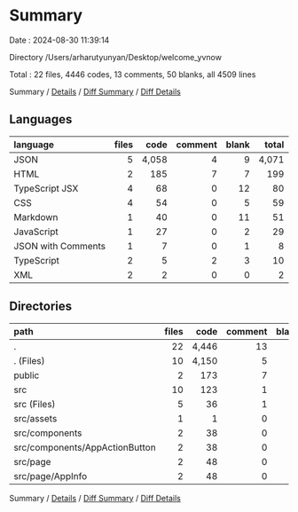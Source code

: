 # Summary

Date : 2024-08-30 11:39:14

Directory /Users/arharutyunyan/Desktop/welcome_yvnow

Total : 22 files,  4446 codes, 13 comments, 50 blanks, all 4509 lines

Summary / [Details](details.md) / [Diff Summary](diff.md) / [Diff Details](diff-details.md)

## Languages
| language | files | code | comment | blank | total |
| :--- | ---: | ---: | ---: | ---: | ---: |
| JSON | 5 | 4,058 | 4 | 9 | 4,071 |
| HTML | 2 | 185 | 7 | 7 | 199 |
| TypeScript JSX | 4 | 68 | 0 | 12 | 80 |
| CSS | 4 | 54 | 0 | 5 | 59 |
| Markdown | 1 | 40 | 0 | 11 | 51 |
| JavaScript | 1 | 27 | 0 | 2 | 29 |
| JSON with Comments | 1 | 7 | 0 | 1 | 8 |
| TypeScript | 2 | 5 | 2 | 3 | 10 |
| XML | 2 | 2 | 0 | 0 | 2 |

## Directories
| path | files | code | comment | blank | total |
| :--- | ---: | ---: | ---: | ---: | ---: |
| . | 22 | 4,446 | 13 | 50 | 4,509 |
| . (Files) | 10 | 4,150 | 5 | 26 | 4,181 |
| public | 2 | 173 | 7 | 6 | 186 |
| src | 10 | 123 | 1 | 18 | 142 |
| src (Files) | 5 | 36 | 1 | 11 | 48 |
| src/assets | 1 | 1 | 0 | 0 | 1 |
| src/components | 2 | 38 | 0 | 4 | 42 |
| src/components/AppActionButton | 2 | 38 | 0 | 4 | 42 |
| src/page | 2 | 48 | 0 | 3 | 51 |
| src/page/AppInfo | 2 | 48 | 0 | 3 | 51 |

Summary / [Details](details.md) / [Diff Summary](diff.md) / [Diff Details](diff-details.md)